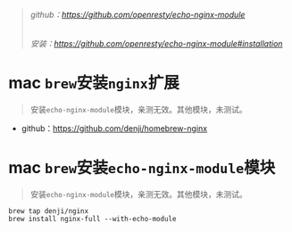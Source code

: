 > ###### github：https://github.com/openresty/echo-nginx-module
> ###### 安装：https://github.com/openresty/echo-nginx-module#installation

# mac `brew`安装`nginx`扩展
> 安装`echo-nginx-module`模块，亲测无效。其他模块，未测试。
* github：https://github.com/denji/homebrew-nginx

# mac `brew`安装`echo-nginx-module`模块
> 安装`echo-nginx-module`模块，亲测无效。其他模块，未测试。
```
brew tap denji/nginx
brew install nginx-full --with-echo-module
```
